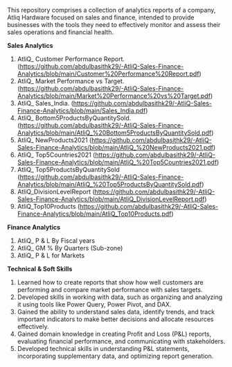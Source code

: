 This repository comprises a collection of analytics reports of a company, Atliq Hardware focused on sales and finance, intended to provide businesses with the tools they need to effectively monitor and assess their sales operations and financial health.

**Sales Analytics**
1. AtliQ_ Customer Performance Report. (https://github.com/abdulbasithk29/-AtliQ-Sales-Finance-Analytics/blob/main/Customer%20Performance%20Report.pdf)
2. AtliQ_ Market Performance vs Target. (https://github.com/abdulbasithk29/-AtliQ-Sales-Finance-Analytics/blob/main/Market%20Performance%20vs%20Target.pdf)
3. AtliQ_ Sales_India. (https://github.com/abdulbasithk29/-AtliQ-Sales-Finance-Analytics/blob/main/Sales_India.pdf)
4. AtliQ_ Bottom5ProductsByQuantitySold. (https://github.com/abdulbasithk29/-AtliQ-Sales-Finance-Analytics/blob/main/AtliQ_%20Bottom5ProductsByQuantitySold.pdf)
5. AtliQ_ NewProducts2021 (https://github.com/abdulbasithk29/-AtliQ-Sales-Finance-Analytics/blob/main/AtliQ_%20NewProducts2021.pdf)
6. AtliQ_ Top5Countries2021 (https://github.com/abdulbasithk29/-AtliQ-Sales-Finance-Analytics/blob/main/AtliQ_%20Top5Countries2021.pdf)
7. AtliQ_ Top5ProductsByQuantitySold (https://github.com/abdulbasithk29/-AtliQ-Sales-Finance-Analytics/blob/main/AtliQ_%20Top5ProductsByQuantitySold.pdf)
8. AtliQ_DivisionLevelReport (https://github.com/abdulbasithk29/-AtliQ-Sales-Finance-Analytics/blob/main/AtliQ_DivisionLevelReport.pdf)
9. AtliQ_Top10Products (https://github.com/abdulbasithk29/-AtliQ-Sales-Finance-Analytics/blob/main/AtliQ_Top10Products.pdf)

**Finance Analytics**
1. AtliQ_ P & L By Fiscal years
2. AtliQ_ GM % By Quarters (Sub-zone)
3. AtliQ_ P & L for Markets

**Technical & Soft Skills**
1. Learned how to create reports that show how well customers are performing and compare market performance with sales targets.
2. Developed skills in working with data, such as organizing and analyzing it using tools like Power Query, Power Pivot, and DAX.
3. Gained the ability to understand sales data, identify trends, and track important indicators to make better decisions and allocate resources effectively.
4. Gained domain knowledge in creating Profit and Loss (P&L) reports, evaluating financial performance, and communicating with stakeholders.
5. Developed technical skills in understanding P&L statements, incorporating supplementary data, and optimizing report generation.
